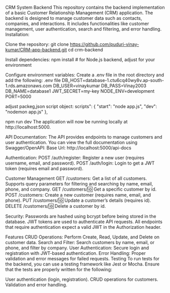 CRM System Backend
This repository contains the backend implementation of a basic Customer Relationship Management (CRM) application. The backend is designed to manage customer data such as contacts, companies, and interactions. It includes functionalities like customer management, user authentication, search and filtering, and error handling.
Installation:

Clone the repository:
git clone https://github.com/puduri-vinay-kumar/CRM-app-backend.git
cd crm-backend

Install dependencies:
npm install  # for Node.js backend, adjust for your environment

Configure environment variables: Create a .env file in the root directory and add the following:
.env file
DB_HOST=database-1.ctu6cq40wy8v.ap-south-1.rds.amazonaws.com
DB_USER=vinaykumar
DB_PASS=Vinay2003
DB_NAME=database1
JWT_SECRET=my-key
NODE_ENV=development
PORT=5000

adjust packeg,json script object:
scripts": {
    "start": "node app.js",
    "dev": "nodemon app.js"
  },

npm run dev
The application will now be running locally at http://localhost:5000. 

API Documentation:
The API provides endpoints to manage customers and user authentication. You can view the full documentation using Swagger/OpenAPI:
Base Url: http://localhost:5000/api-docs 

Authentication:
POST /auth/register: Register a new user (requires username, email, and password).
POST /auth/login: Login to get a JWT token (requires email and password).

Customer Management
GET /customers: Get a list of all customers. Supports query parameters for filtering and searching by name, email, phone, and company.
GET /customers/:id: Get a specific customer by id.
POST /customers: Create a new customer (requires name, email, and phone).
PUT /customers/:id: Update a customer’s details (requires id).
DELETE /customers/:id: Delete a customer by id.

Security:
Passwords are hashed using bcrypt before being stored in the database.
JWT tokens are used to authenticate API requests.
All endpoints that require authentication expect a valid JWT in the Authorization header.

Features
CRUD Operations: Perform Create, Read, Update, and Delete on customer data.
Search and Filter: Search customers by name, email, or phone, and filter by company.
User Authentication: Secure login and registration with JWT-based authentication.
Error Handling: Proper validation and error messages for failed requests.
Testing
To run tests for the backend, you can use a testing framework like Jest or Mocha. Ensure that the tests are properly written for the following:

User authentication (login, registration).
CRUD operations for customers.
Validation and error handling.
